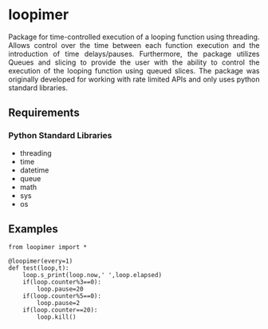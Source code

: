# loopimer
<p align="justify">
Package for time-controlled execution of a looping function using threading. Allows control over the time between each function execution and the introduction of time delays/pauses. Furthermore, the package utilizes Queues and slicing to provide the user with the ability to control the execution of the looping function using queued slices. The package was originally developed for working with rate limited APIs and only uses python standard libraries.
</p>  

## Requirements
### Python Standard Libraries
 - threading
 - time
 - datetime
 - queue
 - math
 - sys
 - os

## Examples
```
from loopimer import *

@loopimer(every=1)
def test(loop,t):
    loop.s_print(loop.now,' ',loop.elapsed)
    if(loop.counter%3==0):
        loop.pause=20
    if(loop.counter%5==0):
        loop.pause=2
    if(loop.counter==20):
        loop.kill()

```
